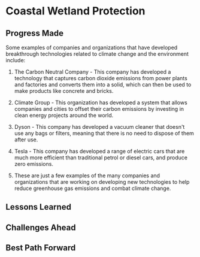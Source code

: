# Coastal Wetland Protection

## Progress Made



Some examples of companies and organizations that have developed breakthrough technologies related to climate change and the environment include:

1. The Carbon Neutral Company - This company has developed a technology that captures carbon dioxide emissions from power plants and factories and converts them into a solid, which can then be used to make products like concrete and bricks.

2. Climate Group - This organization has developed a system that allows companies and cities to offset their carbon emissions by investing in clean energy projects around the world.

3. Dyson - This company has developed a vacuum cleaner that doesn't use any bags or filters, meaning that there is no need to dispose of them after use.

4. Tesla - This company has developed a range of electric cars that are much more efficient than traditional petrol or diesel cars, and produce zero emissions.

5. These are just a few examples of the many companies and organizations that are working on developing new technologies to help reduce greenhouse gas emissions and combat climate change.

## Lessons Learned



## Challenges Ahead



## Best Path Forward


